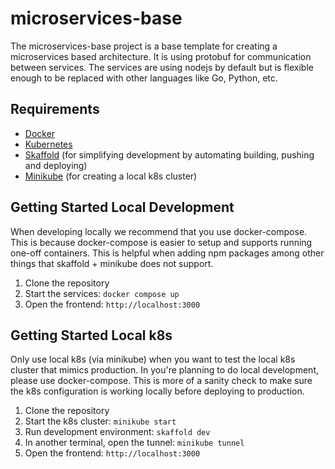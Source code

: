 # microservices-base

The microservices-base project is a base template for creating a microservices based architecture.
It is using protobuf for communication between services. The services are using nodejs by default
but is flexible enough to be replaced with other languages like Go, Python, etc.

## Requirements

- [Docker](https://docs.docker.com/get-docker/)
- [Kubernetes](https://kubernetes.io/)
- [Skaffold](https://skaffold.dev/) (for simplifying development by automating building, pushing and deploying)
- [Minikube](https://minikube.sigs.k8s.io/docs/) (for creating a local k8s cluster)

## Getting Started Local Development

When developing locally we recommend that you use docker-compose. This is because docker-compose is easier to
setup and supports running one-off containers. This is helpful when adding npm packages among other things that
skaffold + minikube does not support.

1. Clone the repository
2. Start the services: `docker compose up`
3. Open the frontend: `http://localhost:3000`

## Getting Started Local k8s

Only use local k8s (via minikube) when you want to test the local k8s cluster that mimics production. In you're
planning to do local development, please use docker-compose. This is more of a sanity check to make sure the k8s
configuration is working locally before deploying to production.

1. Clone the repository
2. Start the k8s cluster: `minikube start`
3. Run development environment: `skaffold dev`
4. In another terminal, open the tunnel: `minikube tunnel`
5. Open the frontend: `http://localhost:3000`

